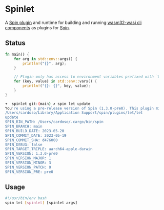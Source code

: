 # Spinlet

A [Spin plugin](https://github.com/fermyon/spin-plugins) and runtime for building and running [wasm32-wasi cli components](https://github.com/WebAssembly/wasi-cli) as plugins for [Spin](https://github.com/fermyon/spin-plugins).

## Status

```rust
fn main() {
    for arg in std::env::args() {
        println!("{}", arg);
    }

    // Plugin only has access to environment variables prefixed with `SPIN_`
    for (key, value) in std::env::vars() {
        println!("{}: {}", key, value);
    }
}
```

```bash
➜  spinlet git:(main) ✗ spin let update
You're using a pre-release version of Spin (1.3.0-pre0). This plugin might not be compatible (supported: >=0.7). Continuing anyway.
/Users/cardoso/Library/Application Support/spin/plugins/let/let
update
SPIN_BIN_PATH: /Users/cardoso/.cargo/bin/spin
SPIN_BRANCH: main
SPIN_BUILD_DATE: 2023-05-20
SPIN_COMMIT_DATE: 2023-05-19
SPIN_COMMIT_SHA: d476000
SPIN_DEBUG: false
SPIN_TARGET_TRIPLE: aarch64-apple-darwin
SPIN_VERSION: 1.3.0-pre0
SPIN_VERSION_MAJOR: 1
SPIN_VERSION_MINOR: 3
SPIN_VERSION_PATCH: 0
SPIN_VERSION_PRE: pre0
```

## Usage

```bash
#!/usr/bin/env bash
spin let [spinlet] [spinlet args]
```
